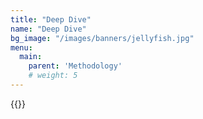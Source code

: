 ```yaml
---
title: "Deep Dive"
name: "Deep Dive"
bg_image: "/images/banners/jellyfish.jpg"
menu:
  main:
    parent: 'Methodology'
    # weight: 5
---
```

	
{{<redirect path="https://ohi-science.org/ohiprep_v2024/Reference/methods_and_results/Supplement2023.html">}}
